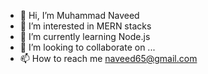 - 👋 Hi, I’m Muhammad Naveed
- 👀 I’m interested in MERN stacks
- 🌱 I’m currently learning Node.js
- 💞️ I’m looking to collaborate on ...
- 📫 How to reach me naveed65@gmail.com

<!---
naveed-devOps/naveed-devOps is a ✨ special ✨ repository because its `README.md` (this file) appears on your GitHub profile.
You can click the Preview link to take a look at your changes.
--->
